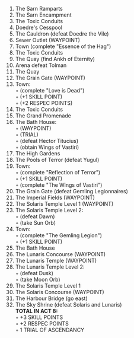 1. The Sarn Ramparts  
2. The Sarn Encampment  
3. The Toxic Conduits  
4. Doedre's Cesspool  
5. The Cauldron (defeat Doedre the Vile)  
6. Sewer Outlet (WAYPOINT)  
7. Town (complete "Essence of the Hag")  
8. The Toxic Conduits  
9. The Quay (find Ankh of Eternity)  
10. Arena defeat Tolman  
11. The Quay
12. The Grain Gate (WAYPOINT)  
13. Town:  
◦ (complete "Love is Dead")  
◦ (+1 SKILL POINT)  
◦ (+2 RESPEC POINTS)  
14. The Toxic Conduits  
15. The Grand Promenade  
16. The Bath House:  
◦ (WAYPOINT)  
◦ (TRIAL)  
◦ (defeat Hector Titucius)  
◦ (obtain Wings of Vastiri)  
17. The High Gardens  
18. The Pools of Terror (defeat Yugul)  
19. Town:  
◦ (complete "Reflection of Terror")  
◦ (+1 SKILL POINT)  
◦ (complete "The Wings of Vastiri")  
20. The Grain Gate (defeat Gemling Legionnaires)  
21. The Imperial Fields (WAYPOINT)  
22. The Solaris Temple Level 1 (WAYPOINT)  
23. The Solaris Temple Level 2:  
◦ (defeat Dawn)  
◦ (take Sun Orb)  
24. Town:  
◦ (complete "The Gemling Legion")  
◦ (+1 SKILL POINT)  
25. The Bath House  
26. The Lunaris Concourse (WAYPOINT)  
27. The Lunaris Temple (WAYPOINT)  
28. The Lunaris Temple Level 2:  
◦ (defeat Dusk)  
◦ (take Moon Orb)  
29. The Solaris Temple Level 1
30. The Solaris Concourse (WAYPOINT)  
31. The Harbour Bridge (go east)  
32. The Sky Shrine (defeat Solaris and Lunaris)  
**TOTAL IN ACT 8:**  
◦ +3 SKILL POINTS  
◦ +2 RESPEC POINTS  
◦ 1 TRIAL OF ASCENDANCY
